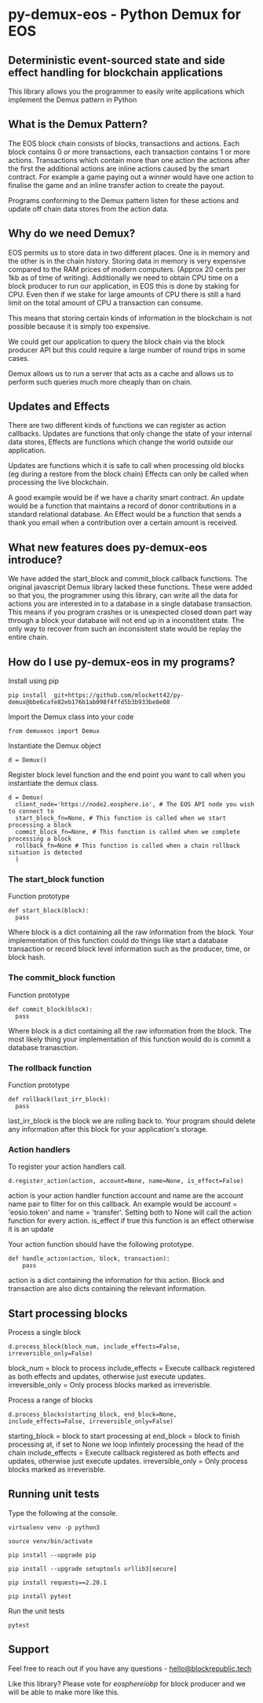 # py-demux-eos - Python Demux for EOS
## Deterministic event-sourced state and side effect handling for blockchain applications

This library allows you the programmer to easily write applications which implement
the Demux pattern in Python

## What is the Demux Pattern?

The EOS block chain consists of blocks, transactions and actions. Each block
contains 0 or more transactions, each transaction contains 1 or more actions.
Transactions which contain more than one action the actions after the first
the additional actions are inline actions caused by the smart contract.
For example a game paying out a winner would have one action to finalise the
game and an inline transfer action to create the payout.

Programs conforming to the Demux pattern listen for these actions and update
off chain data stores from the action data.

## Why do we need Demux?

EOS permits us to store data in two different places. One is in memory and
the other is in the chain history. Storing data in memory is very expensive
compared to the RAM prices of modern computers. (Approx 20 cents per 1kb as
of time of writing). Additionally we need to obtain CPU time on a block
producer to run our application, in EOS this is done by staking for CPU.
Even then if we stake for large amounts of CPU there is still a hard limit on
the total amount of CPU a transaction can consume.

This means that storing certain kinds of information in the blockchain is not
possible because it is simply too expensive.

We could get our application to query the block chain via the block producer
API but this could require a large number of round trips in some cases.

Demux allows us to run a server that acts as a cache and allows us to perform
such queries much more cheaply than on chain.

## Updates and Effects

There are two different kinds of functions we can register as action callbacks.
Updates are functions that only change the state of your internal data stores,
Effects are functions which change the world outside our application.

Updates are functions which it is safe to call when processing old blocks (eg
during a restore from the block chain) Effects can only be called when processing
the live blockchain.

A good example would be if we have a charity smart contract. An update would
be a function that maintains a record of donor contributions in a standard
relational database. An Effect would be a function that sends a thank you email
when a contribution over a certain amount is received.

## What new features does py-demux-eos introduce?

We have added the start_block and commit_block callback functions. The original
javascript Demux library lacked these functions. These were added so that you,
the programmer using this library, can write all the data for actions you are
interested in to a database in a single database transaction. This means if you
program crashes or is unexpected closed down part way through a block your
database will not end up in a inconstitent state. The only way to recover from
such an inconsistent state would be replay the entire chain.

## How do I use py-demux-eos in my programs?

Install using pip

```
pip install  git+https://github.com/mlockett42/py-demux@bbe6cafe82eb176b1ab098f4ffd5b3b933be8e08
```

Import the Demux class into your code
```
from demuxeos import Demux
```

Instantiate the Demux object
```
d = Demux()
```

Register block level function and the end point you want to call when you
instantiate the demux class.
```
d = Demux(
  client_node='https://node2.eosphere.io', # The EOS API node you wish to connect to
  start_block_fn=None, # This function is called when we start processing a block
  commit_block_fn=None, # This function is called when we complete processing a block
  rollback_fn=None # This function is called when a chain rollback situation is detected
  )
```

### The start_block function

Function prototype
```
def start_block(block):
  pass
```
Where block is a dict containing all the raw information from the block. Your
implementation of this function could do things like start a database transaction
or record block level information such as the producer, time, or block hash.  

### The commit_block function

Function prototype
```
def commit_block(block):
  pass
```
Where block is a dict containing all the raw information from the block. The
most likely thing your implementation of this function would do is commit
a database tranasction.

### The rollback function

Function prototype
```
def rollback(last_irr_block):
  pass
```
last_irr_block is the block we are rolling back to. Your program should delete
any information after this block for your application's storage.

### Action handlers

To register your action handlers call.

```
d.register_action(action, account=None, name=None, is_effect=False)
```

action is your action handler function
account and name are the account name pair to filter for on this callback. An
example would be account = 'eosio.token' and name = 'transfer'. Setting both
to None will call the action function for every action.
is_effect if true this function is an effect otherwise it is an update

Your action function should have the following prototype.

```
def handle_action(action, block, transaction):
    pass
```
action is a dict containing the information for this action. Block and
transaction are also dicts containing the relevant information.

## Start processing blocks

Process a single block
```
d.process_block(block_num, include_effects=False, irreversible_only=False)
```
block_num = block to process
include_effects = Execute callback registered as both effects and updates,
otherwise just execute updates.
irreversible_only = Only process blocks marked as irreverisble.

Process a range of blocks
```
d.process_blocks(starting_block, end_block=None, include_effects=False, irreversible_only=False)
```
starting_block = block to start processing at
end_block = block to finish processing at, if set to None we loop infintely
processing the head of the chain
include_effects = Execute callback registered as both effects and updates,
otherwise just execute updates.
irreversible_only = Only process blocks marked as irreverisble.


## Running unit tests

Type the following at the console.

```
virtualenv venv -p python3

source venv/bin/activate

pip install --upgrade pip

pip install --upgrade setuptools urllib3[secure]

pip install requests==2.20.1

pip install pytest
```

Run the unit tests
```
pytest
```

## Support

Feel free to reach out if you have any questions - hello@blockrepublic.tech

Like this library? Please vote for *eosphereiobp* for block producer and we will
be able to make more like this.
